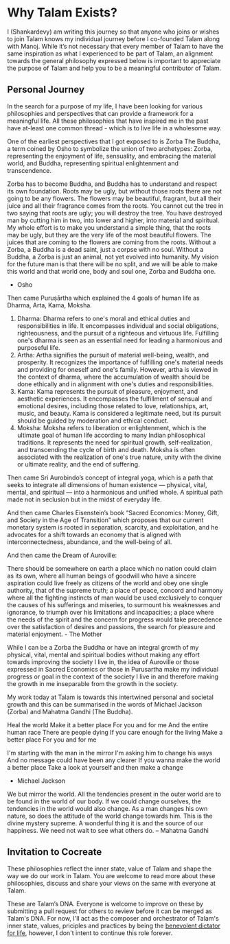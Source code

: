 # Why Talam Exists?

I (Shankardevy) am writing this journey so that anyone who joins or wishes to join Talam knows my individual journey before I co-founded Talam along with Manoj. While it’s not necessary that every member of Talam to have the same inspiration as what I experienced to be part of Talam, an alignment towards the general philosophy expressed below is important to appreciate the purpose of Talam and help you to be a meaningful contributor of Talam.

## Personal Journey

In the search for a purpose of my life, I have been looking for various philosophies and perspectives that can provide a framework for a meaningful life. All these philosophies that have inspired me in the past have at-least one common thread - which is to live life in a wholesome way.

One of the earliest perspectives that I got exposed to is Zorba The Buddha, a term coined by Osho to symbolize the union of two archetypes: Zorba, representing the enjoyment of life, sensuality, and embracing the material world, and Buddha, representing spiritual enlightenment and transcendence.

  Zorba has to become Buddha, and Buddha has to understand and respect its own foundation. Roots may be ugly, but without those roots there are not going to be any flowers. The flowers may be beautiful, fragrant, but all their juice and all their fragrance comes from the roots. You cannot cut the tree in two saying that roots are ugly; you will destroy the tree. You have destroyed man by cutting him in two, into lower and higher, into material and spiritual. My whole effort is to make you understand a simple thing, that the roots may be ugly, but they are the very life of the most beautiful flowers. The juices that are coming to the flowers are coming from the roots. Without a Zorba, a Buddha is a dead saint, just a corpse with no soul. Without a Buddha, a Zorba is just an animal, not yet evolved into humanity. My vision for the future man is that there will be no split, and we will be able to make this world and that world one, body and soul one, Zorba and Buddha one. 
  - Osho

Then came Puruṣārtha which explained the 4 goals of human life as Dharma, Arta, Kama, Moksha.

1. Dharma: Dharma refers to one's moral and ethical duties and responsibilities in life. It encompasses individual and social obligations, righteousness, and the pursuit of a righteous and virtuous life. Fulfilling one's dharma is seen as an essential need for leading a harmonious and purposeful life.
2. Artha: Artha signifies the pursuit of material well-being, wealth, and prosperity. It recognizes the importance of fulfilling one's material needs and providing for oneself and one's family. However, artha is viewed in the context of dharma, where the accumulation of wealth should be done ethically and in alignment with one's duties and responsibilities.
3. Kama: Kama represents the pursuit of pleasure, enjoyment, and aesthetic experiences. It encompasses the fulfillment of sensual and emotional desires, including those related to love, relationships, art, music, and beauty. Kama is considered a legitimate need, but its pursuit should be guided by moderation and ethical conduct.
4. Moksha: Moksha refers to liberation or enlightenment, which is the ultimate goal of human life according to many Indian philosophical traditions. It represents the need for spiritual growth, self-realization, and transcending the cycle of birth and death. Moksha is often associated with the realization of one's true nature, unity with the divine or ultimate reality, and the end of suffering.

Then came Sri Aurobindo’s concept of integral yoga, which is a path that seeks to integrate all dimensions of human existence — physical, vital, mental, and spiritual — into a harmonious and unified whole. A spiritual path made not in seclusion but in the midst of everyday life.

And then came Charles Eisenstein’s book “Sacred Economics: Money, Gift, and Society in the Age of Transition” which proposes that our current monetary system is rooted in separation, scarcity, and exploitation, and he advocates for a shift towards an economy that is aligned with interconnectedness, abundance, and the well-being of all. 

And then came the Dream of Auroville:

There should be somewhere on earth a place which no nation could claim as its own, where all human beings of goodwill who have a sincere aspiration could live freely as citizens of the world and obey one single authority, that of the supreme truth; a place of peace, concord and harmony where all the fighting instincts of man would be used exclusively to conquer the causes of his sufferings and miseries, to surmount his weaknesses and ignorance, to triumph over his limitations and incapacities; a place where the needs of the spirit and the concern for progress would take precedence over the satisfaction of desires and passions, the search for pleasure and material enjoyment. - The Mother

While I can be a Zorba the Buddha or have an integral growth of my physical, vital, mental and spiritual bodies without making any effort towards improving the society I live in, the idea of Auroville or those expressed in Sacred Economics or those in Purusartha make my individual progress or goal in the context of the society I live in and therefore making the growth in me inseparable from the growth in the society. 

My work today at Talam is towards this intertwined personal and societal growth and this can be summarised in the words of Michael Jackson (Zorba) and Mahatma Gandhi (The Buddha).

  Heal the world
  Make it a better place
  For you and for me
  And the entire human race
  There are people dying
  If you care enough for the living
  Make a better place
  For you and for me

  I'm starting with the man in the mirror
  I'm asking him to change his ways
  And no message could have been any clearer
  If you wanna make the world a better place
  Take a look at yourself and then make a change
  - Michael Jackson

  We but mirror the world. All the tendencies present in the outer world are to be found in the world of our body. If we could change ourselves, the tendencies in the world would also change. As a man changes his own nature, so does the attitude of the world change towards him. This is the divine mystery supreme. A wonderful thing it is and the source of our happiness. We need not wait to see what others do. – Mahatma Gandhi


## Invitation to Cocreate
These philosophies reflect the inner state, value of Talam and shape the way we do our work in Talam. You are welcome to read more about these philosophies, discuss and share your views on the same with everyone at Talam. 

These are Talam’s DNA. Everyone is welcome to improve on these by submitting a pull request for others to review before it can be merged as Talam's DNA. For now, I'll act as the composer and orchestrator of Talam's inner state, values, priciples and practices by being the [benevolent dictator for life](https://en.wikipedia.org/wiki/Benevolent_dictator_for_life), however, I don't intent to continue this role forever. 
